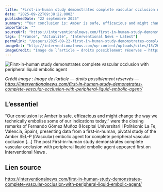 ```yaml
---
title: "First-in-human study demonstrates complete vascular occlusion with peripheral liquid embolic agent"
date: "2025-09-22T09:38:22.000Z"
publishedDate: "22 septembre 2025"
summary: "“Our conclusion is: Amber is safe, efficacious and might change the way we technically embolise some of our indications today,” were the closing remarks of Fernando Gómez Muñoz (Hospital Universitari I Politècnic La Fe, Valencia, Spain), presenting data from a first-in-human, pivotal study of the Amber SEL-P (iVascular) embolic agent for complete peripheral vascular occlusion [&#8230;] The post First-in-human study demonstrates complete vascular occlusion with peripheral liquid embolic agent appeared first on Interventional News ."
importance: ""
sourceUrl: "https://interventionalnews.com/first-in-human-study-demonstrates-complete-vascular-occlusion-with-peripheral-liquid-embolic-agent/"
tags: ["France", "Actualité", "Interventional News — Latest"]
permalink: "/papers/2025-09-22-first-in-human-study-demonstrates-complete-vascular-occlusion-with-peripheral-liquid-embolic-agent"
imageUrl: "http://interventionalnews.com/wp-content/uploads/sites/13/2025/09/Image-44.jpeg"
imageCredit: "Image de l’article — droits possiblement réservés — https://interventionalnews.com/first-in-human-study-demonstrates-complete-vascular-occlusion-with-peripheral-liquid-embolic-agent/"
---
```


![First-in-human study demonstrates complete vascular occlusion with peripheral liquid embolic agent](http://interventionalnews.com/wp-content/uploads/sites/13/2025/09/Image-44.jpeg)

*Crédit image : Image de l’article — droits possiblement réservés — https://interventionalnews.com/first-in-human-study-demonstrates-complete-vascular-occlusion-with-peripheral-liquid-embolic-agent/*

## L’essentiel

“Our conclusion is: Amber is safe, efficacious and might change the way we technically embolise some of our indications today,” were the closing remarks of Fernando Gómez Muñoz (Hospital Universitari I Politècnic La Fe, Valencia, Spain), presenting data from a first-in-human, pivotal study of the Amber SEL-P (iVascular) embolic agent for complete peripheral vascular occlusion [&#8230;] The post First-in-human study demonstrates complete vascular occlusion with peripheral liquid embolic agent appeared first on Interventional News .

## Lien source

https://interventionalnews.com/first-in-human-study-demonstrates-complete-vascular-occlusion-with-peripheral-liquid-embolic-agent/

